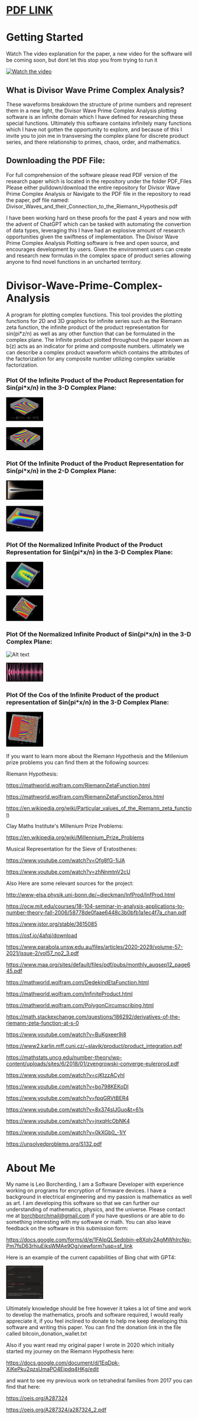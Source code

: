 # [PDF LINK](https://github.com/Leoleojames1/Divisor-Wave-Prime-Complex-Analysis/blob/master/Divisor_Waves_and_their_Connection_to_the_Riemann_Hypothesis.pdf)

# Getting Started
Watch The video explanation for the paper, a new video for the software will be coming soon, but dont let this stop you from trying to run it

[![Watch the video](https://img.youtube.com/vi/Tm72FCEZvto/0.jpg)](https://www.youtube.com/watch?v=Tm72FCEZvto&ab_channel=BORCH)

## What is Divisor Wave Prime Complex Analysis?
These waveforms breakdown the structure of prime numbers and represent them in a new light, the Divisor Wave Prime Complex Analysis plotting software is an infinite domain which I have defined for researching these special functions. 
Ultimately this software contains infinitely many functions which I have not gotten the opportunity to explore, and because of this I invite you to join me in transversing the complex plane for discrete product series, and there relationship to primes, chaos, order, and mathematics. 
## Downloading the PDF File:
For full comprehension of the software please read PDF version of the research paper which is located in the repository under the folder PDF_Files Please either pulldown/download the entire repository for Divisor Wave Prime Complex Analysis or Navigate to the PDF file in the repository to read the paper, pdf file named: Divisor_Waves_and_their_Connection_to_the_Riemann_Hypothesis.pdf


I have been working hard on these proofs for the past 4 years and now with the advent of ChatGPT which can be tasked with automating the convertion of data types, leveraging this I have had an explosive amount of research opportunities given the swiftness of implementation.
The Divisor Wave Prime Complex Analysis Plotting software is free and open source, and encourages development by users. Given the environment users can create and research new formulas in the complex space of product series allowing anyone to find novel functions in an uncharted territory. 

# Divisor-Wave-Prime-Complex-Analysis
A program for plotting complex functions. This tool provides the plotting functions for 2D and 3D graphics for infinite series such as the Riemann zeta function, 
the infinite product of the product representation for sin(pi*z/n) as well as any other function that can be formulated in the complex plane. The Infinite product plotted throughout the paper known as b(z) acts as an indicator for prime and composite numbers. ultimately we can describe a complex product waveform which contains the attributes of the factorization for any composite number utilizing complex variable factorization.

### Plot Of the Infinite Product of the Product Representation for Sin(pi*x/n) in the 3-D Complex Plane:

<img
src="graphs/3D_Complex_Graphs/product_of_product_representation_of_sin/prism/Poster_formula_leoborch_special_functions_2.png"
  alt="Alt text"
  title="Plot Of the Infinite Product of the Product Representation for Sin(pi*x/n)"
  style="display: inline-block; margin: 0 auto; max-width: 100px">
  
<img
src="graphs/3D_Complex_Graphs/product_of_product_representation_of_sin/prism/non_normalized_goodm_prism_9.png"
  alt="Alt text"
  title="Plot Of the Infinite Product of the Product Representation for Sin(pi*x/n)"
  style="display: inline-block; margin: 0 auto; max-width: 100px">

### Plot Of the Infinite Product of the Product Representation for Sin(pi*x/n) in the 2-D Complex Plane:

<img
src="graphs/2D_Complex_Graphs/Infinite_Product_of_infinite_product_representation_of_sin/Complex_product_11_n[0-84]_Imaginary_scalar.png"
  alt="Alt text"
  title="Plot Of the Infinite Product of the Product Representation for Sin(pi*x/n)"
  style="display: inline-block; margin: 0 auto; max-width: 100px">
  
<img
src="graphs/SpineComparison/Rainbow/riesz_cos_spine_prism_norm_imag_mag_3d_2.png"
  alt="Alt text"
  title="Plot Of the Infinite Product of the Product Representation for Sin(pi*x/n)"
  style="display: inline-block; margin: 0 auto; max-width: 100px">

### Plot Of the Normalized Infinite Product of the Product Representation for Sin(pi*x/n) in the 3-D Complex Plane:

<img
  src="graphs/3D_Complex_Graphs/product_of_product_representation_of_sin/jet/ComplexPlot_prodprodforsin_15.png"
  alt="Alt text"
  title="Plot Of the Infinite Product of the Product Representation for Sin(pi*x/n)"
  style="display: inline-block; margin: 0 auto; max-width: 100px">
  
<img
  src="graphs/3D_Complex_Graphs/product_of_product_representation_of_sin/prism/ComplexPlot_norm_prodprodforsin_prism_3.png"
  alt="Alt text"
  title="Plot Of the Infinite Product of the Product Representation for Sin(pi*x/n)"
  style="display: inline-block; margin: 0 auto; max-width: 100px">

### Plot Of the Normalized Infinite Product of Sin(pi*x/n) in the 3-D Complex Plane:

<img
  src="graphs/SpineComparison/Rainbow/Viete_cos_norm_3d_2"
  alt="Alt text"
  title="Plot Of the Infinite Product of the Product Representation for Sin(pi*x/n)"
  style="display: inline-block; margin: 0 auto; max-width: 100px">

<img
  src="graphs/SpineComparison/Rainbow/riesz_cos_spine_plasma_norm_imag_magpownmag_2d_2.png"
  alt="Alt text"
  title="Plot Of the Infinite Product of the Product Representation for Sin(pi*x/n)"
  style="display: inline-block; margin: 0 auto; max-width: 100px">

### Plot Of the Cos of the Infinite Product of the product representation of Sin(pi*x/n) in the 3-D Complex Plane:
  
 <img
  src="graphs/3D_Complex_Graphs/cos of prod of prod representation of sin/cosprodprodreprsin_11.png"
  alt="Alt text"
  title="Plot Of the Infinite Product of the Product Representation for Sin(pi*x/n)"
  style="display: inline-block; margin: 0 auto; max-width: 100px">

If you want to learn more about the Riemann Hypothesis and the Millenium prize problems you can find them at the following sources:

Riemann Hypothesis:

https://mathworld.wolfram.com/RiemannZetaFunction.html

https://mathworld.wolfram.com/RiemannZetaFunctionZeros.html

https://en.wikipedia.org/wiki/Particular_values_of_the_Riemann_zeta_function

Clay Maths Institute's Millenium Prize Problems:

https://en.wikipedia.org/wiki/Millennium_Prize_Problems

Musical Representation for the Sieve of Eratosthenes:

https://www.youtube.com/watch?v=Ofg8fG-1iJA

https://www.youtube.com/watch?v=zhNnmtnV2cU

Also Here are some relevant sources for the project:

http://www-elsa.physik.uni-bonn.de/~dieckman/InfProd/InfProd.html

https://ocw.mit.edu/courses/18-104-seminar-in-analysis-applications-to-number-theory-fall-2006/58778de0faae6448c3b0bfb1a1ec4f7a_chan.pdf

https://www.jstor.org/stable/3615085

https://osf.io/4afqj/download

https://www.parabola.unsw.edu.au/files/articles/2020-2029/volume-57-2021/issue-2/vol57_no2_3.pdf

https://www.maa.org/sites/default/files/pdf/pubs/monthly_augsep12_page645.pdf

https://mathworld.wolfram.com/DedekindEtaFunction.html

https://mathworld.wolfram.com/InfiniteProduct.html

https://mathworld.wolfram.com/PolygonCircumscribing.html

https://math.stackexchange.com/questions/186292/derivatives-of-the-riemann-zeta-function-at-s-0

https://www.youtube.com/watch?v=BuKgxeer9j8

https://www2.karlin.mff.cuni.cz/~slavik/product/product_integration.pdf

https://mathstats.uncg.edu/number-theory/wp-content/uploads/sites/6/2018/01/zvengrowski-converge-eulerprod.pdf

https://www.youtube.com/watch?v=cjKtzzACyhI

https://www.youtube.com/watch?v=bo798KEKoDI

https://www.youtube.com/watch?v=fpqGRVtBER4

https://www.youtube.com/watch?v=8x374slJGuo&t=61s

https://www.youtube.com/watch?v=jnxqHcObNK4

https://www.youtube.com/watch?v=0kXGb0_-1iY

https://unsolvedproblems.org/S132.pdf

# About Me
My name is Leo Borcherding, I am a Software Developer with experience working on programs for encryption of firmware devices. I have a background in electrical
engineering and my passion is mathematics as well as art. I am developing this software so that we can further our understanding of mathematics, physics, 
and the universe. Please contact me at borchborchmail@gmail.com if you have questions or are able to do something interesting with my software or math. You can also leave feedback on the software in this submission form:

https://docs.google.com/forms/d/e/1FAIpQLSedobin-e8XqIv2AgMWhIrcNq-Pm7fsD63rhjuEiksWMAe9Og/viewform?usp=sf_link

Here is an example of the current capabilities of Bing chat with GPT4:

<img
  src="gpt35_logs/Conversations/nested_roots.png"
  alt="Alt text"
  title="Latex Prompt Engineering"
  style="display: inline-block; margin: 0 auto; max-width: 100px">

Ultimately knowledge should be free however it takes a lot of time and work to develop the mathematics, proofs and software required, I would really appreciate 
it, if you feel inclined to donate to help me keep developing this software and writing this paper. You can find the donation link in the file called bitcoin_donation_wallet.txt

Also if you want read my original paper I wrote in 2020 which initially started my journey on the Riemann Hypothesis here:

https://docs.google.com/document/d/1EqDpk-XiKePku2qzsUmaPO4Ejpdq4HKg/edit

and want to see my previous work on tetrahedral families from 2017 you can find that here:

https://oeis.org/A287324

https://oeis.org/A287324/a287324_2.pdf
